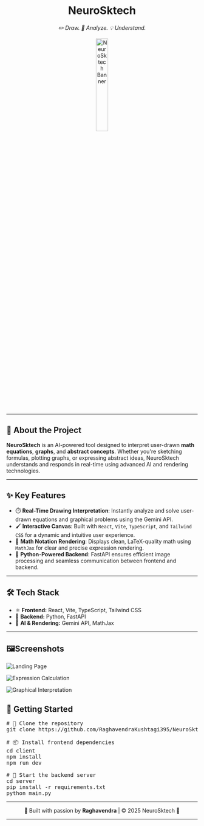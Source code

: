 <!-- NeuroSktech README.md in HTML -->

<!-- NeuroSktech README.md in HTML -->

<h1 align="center">NeuroSktech</h1>
<p align="center"><em>✏️ Draw. 🤖 Analyze. 💡 Understand.</em></p>

<p align="center">
  <img src="https://github.com/user-attachments/assets/db1e8493-9390-4519-a442-cb5b0f7e4437"alt="NeuroSktech Banner" width="25%" />
</p>

<hr/>

<h2>📌 About the Project</h2>

<p>
  <strong>NeuroSktech</strong> is an AI-powered tool designed to interpret user-drawn <strong>math equations</strong>, <strong>graphs</strong>, and <strong>abstract concepts</strong>. Whether you're sketching formulas, plotting graphs, or expressing abstract ideas, NeuroSktech understands and responds in real-time using advanced AI and rendering technologies.
</p>

<hr/>

<h2>✨ Key Features</h2>

<ul>
  <li>⏱️ <strong>Real-Time Drawing Interpretation</strong>: Instantly analyze and solve user-drawn equations and graphical problems using the Gemini API.</li>
  <li>🖌️ <strong>Interactive Canvas</strong>: Built with <code>React</code>, <code>Vite</code>, <code>TypeScript</code>, and <code>Tailwind CSS</code> for a dynamic and intuitive user experience.</li>
  <li>🧮 <strong>Math Notation Rendering</strong>: Displays clean, LaTeX-quality math using <code>MathJax</code> for clear and precise expression rendering.</li>
  <li>🐍 <strong>Python-Powered Backend</strong>: FastAPI ensures efficient image processing and seamless communication between frontend and backend.</li>
</ul>

<hr/>
<h2>🛠️ Tech Stack</h2>

<ul>
  <li>⚛️ <strong>Frontend:</strong> React, Vite, TypeScript, Tailwind CSS</li>
  <li>🐍 <strong>Backend:</strong> Python, FastAPI</li>
  <li>🧠 <strong>AI & Rendering:</strong> Gemini API, MathJax</li>
</ul>

<hr/>

<h2>🖼️Screenshots</h2>

<p>
  <img src="https://github.com/user-attachments/assets/08ae9693-c71c-4856-a3e1-c772a5f353eb" alt="Landing Page"/>
 
</p>
<p> <img src="https://github.com/user-attachments/assets/1cefefe9-0a1d-4bfc-a54e-8abf50d3b85e" alt="Expression Calculation" /></p>
<p>
  <img src="https://github.com/user-attachments/assets/02401a6c-2bed-4dc2-b169-cecbae073ed1" alt="Graphical Interpretation"  />
</p>

<h2>🚀 Getting Started</h2>

<pre>
# 🔗 Clone the repository
git clone https://github.com/RaghavendraKushtagi395/NeuroSktech

# 📦 Install frontend dependencies
cd client
npm install
npm run dev

# 🔧 Start the backend server
cd server
pip install -r requirements.txt
python main.py
</pre>

<hr/>
<p align="center">
  🚀 Built with passion by <strong>Raghavendra</strong> | © 2025 NeuroSktech 💙
</p>
<hr/>
